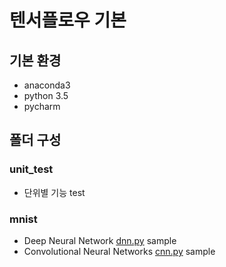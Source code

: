 # 텐서플로우 기본

## 기본 환경
* anaconda3
* python 3.5
* pycharm

## 폴더 구성
### unit_test
- 단위별 기능 test
### mnist
- Deep Neural Network [dnn.py](tensorflow_edu/mnist/dnn.py) sample
- Convolutional Neural Networks [cnn.py](tensorflow_edu/mnist/cnn.py) sample


